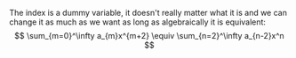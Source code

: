 The index is a dummy variable, it doesn't really matter what it is and we can change it as much as we want as long as algebraically it is equivalent:
$$
\sum_{m=0}^\infty a_{m}x^{m+2} \equiv \sum_{n=2}^\infty a_{n-2}x^n
$$

